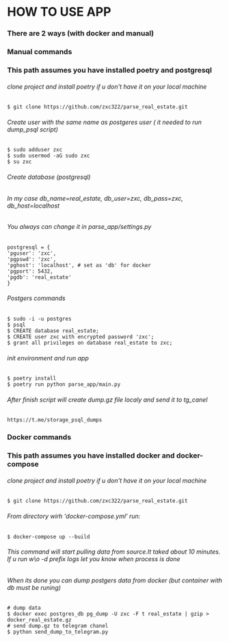 # HOW TO USE APP

### There are 2 ways (with docker and manual)

### Manual commands
### This path assumes you have installed poetry and postgresql
###### clone project and install poetry if u don't have it on your local machine

    $ git clone https://github.com/zxc322/parse_real_estate.git


###### Create user with the same name as postgeres user ( it needed to run dump_psql script)

    $ sudo adduser zxc 
    $ sudo usermod -aG sudo zxc
    $ su zxc


###### Create database (postgresql)
###### In my case db_name=real_estate, db_user=zxc, db_pass=zxc, db_host=localhost
###### You always can change it in parse_app/settings.py

    postgresql = {
    'pguser': 'zxc',
    'pgpswd': 'zxc',
    'pghost': 'localhost', # set as 'db' for docker
    'pgport': 5432,
    'pgdb': 'real_estate'
    }

###### Postgers commands

    $ sudo -i -u postgres
    $ psql  
    $ CREATE database real_estate;
    $ CREATE user zxc with encrypted password 'zxc';
    $ grant all privileges on database real_estate to zxc;

###### init environment and run app

    $ poetry install
    $ poetry run python parse_app/main.py

###### After finish script will create dump.gz file localy and send it to tg_canel
    https://t.me/storage_psql_dumps


### Docker commands
### This path assumes you have installed docker and docker-compose


###### clone project and install poetry if u don't have it on your local machine

    $ git clone https://github.com/zxc322/parse_real_estate.git
    
###### From directory wirh 'docker-compose.yml' run:

    $ docker-compose up --build
    
###### This command will start pulling data from source.It taked about 10 minutes. If u run w\o -d prefix logs let you know when process is done
###### When its done you can dump postgers data from docker (but container with db must be runing)

    # dump data
    $ docker exec postgres_db pg_dump -U zxc -F t real_estate | gzip > docker_real_estate.gz
    # send dump.gz to telegram chanel
    $ python send_dump_to_telegram.py

